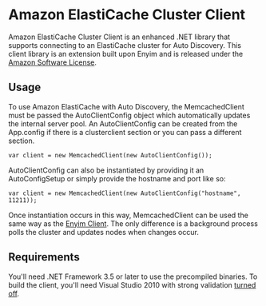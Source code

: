 # Amazon ElastiCache Cluster Client

Amazon ElastiCache Cluster Client is an enhanced .NET library that supports connecting to an ElastiCache cluster for Auto Discovery. This client library is an extension built upon Enyim and is released under the [Amazon Software License](http://aws.amazon.com/asl/).

## Usage

To use Amazon ElastiCache with Auto Discovery, the MemcachedClient must be passed the AutoClientConfig object which automatically updates the internal server pool.
An AutoClientConfig can be created from the App.config if there is a clusterclient section or you can pass a different section.
	
	var client = new MemcachedClient(new AutoClientConfig());

AutoClientConfig can also be instantiated by providing it an AutoConfigSetup or simply provide the hostname and port like so:

	var client = new MemcachedClient(new AutoClientConfig("hostname", 11211));

Once instantiation occurs in this way, MemcachedClient can be used the same way as the [Enyim Client](https://github.com/enyim/EnyimMemcached). The only difference is a background process polls the cluster and updates nodes when changes occur.

## Requirements

You'll need .NET Framework 3.5 or later to use the precompiled binaries. To build the client, you'll need Visual Studio 2010 with strong validation [turned off](https://github.com/enyim/EnyimMemcached/wiki/Release-builds#signing).
